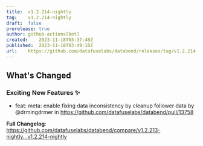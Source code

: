```yaml
---
title:	v1.2.214-nightly
tag:	v1.2.214-nightly
draft:	false
prerelease:	true
author:	github-actions[bot]
created:	2023-11-18T03:37:48Z
published:	2023-11-18T03:49:10Z
url:	https://github.com/datafuselabs/databend/releases/tag/v1.2.214-nightly
---
```

<!-- Release notes generated using configuration in .github/release.yml at v1.2.214-nightly -->

## What's Changed
### Exciting New Features ✨
* feat: meta: enable fixing data inconsistency by cleanup follower data by @drmingdrmer in https://github.com/datafuselabs/databend/pull/13758


**Full Changelog**: https://github.com/datafuselabs/databend/compare/v1.2.213-nightly...v1.2.214-nightly
